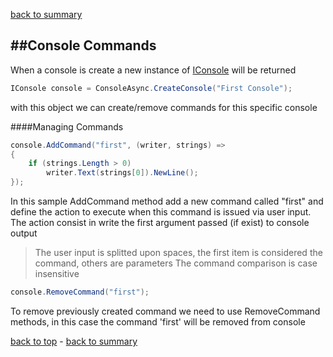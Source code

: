 [back to summary](summary.md)

##Console Commands
------------------------------------------------------------------------

When a console is create a new instance of [IConsole](references.md#IConsole) will be returned
```c#
IConsole console = ConsoleAsync.CreateConsole("First Console");
```
with this object we can create/remove commands for this specific console
 

####Managing Commands
```c#
console.AddCommand("first", (writer, strings) =>
{
    if (strings.Length > 0)
        writer.Text(strings[0]).NewLine();
});
```
In this sample AddCommand method add a new command called "first" and define the action to execute when this command is issued via user input.
The action consist in write the first argument passed (if exist) to console output
>The user input is splitted upon spaces, the first item is considered the command, others are parameters
>The command comparison is case insensitive

```c#
console.RemoveCommand("first");
```
To remove previously created command we need to use RemoveCommand methods, in this case the command 'first' will be removed from console
 


[back to top](#console-commands) - [back to summary](summary.md)